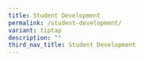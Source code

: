 ```yaml
---
title: Student Development
permalink: /student-development/
variant: tiptap
description: ""
third_nav_title: Student Development
---
```

